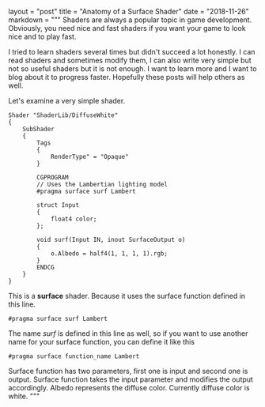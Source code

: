 layout = "post"
title = "Anatomy of a Surface Shader"
date = "2018-11-26"
markdown = """
Shaders are always a popular topic in game development. Obviously, you need nice and fast shaders if you want your game to look nice and to play fast.

I tried to learn shaders several times but didn't succeed a lot honestly. I can read shaders and sometimes modify them, I can also write very simple but not so useful shaders but it is not enough. I want to learn more and I want to blog about it to progress faster. Hopefully these posts will help others as well.

Let's examine a very simple shader.

```
Shader "ShaderLib/DiffuseWhite"
{
    SubShader
    {
        Tags
        {
            RenderType" = "Opaque"
        }
        
        CGPROGRAM
        // Uses the Lambertian lighting model
        #pragma surface surf Lambert
        
        struct Input
        {
            float4 color;
        };
        
        void surf(Input IN, inout SurfaceOutput o)
        {
            o.Albedo = half4(1, 1, 1, 1).rgb;
        }
        ENDCG
    }
}
```

This is a **surface** shader. Because it uses the surface function defined in this line.
```
#pragma surface surf Lambert
```
The name _surf_ is defined in this line as well, so if you want to use another name for your surface function, you can define it like this
```
#pragma surface function_name Lambert
```

Surface function has two parameters, first one is input and second one is output. Surface function takes the input parameter and modifies the output accordingly. Albedo represents the diffuse color. Currently diffuse color is white.
"""
